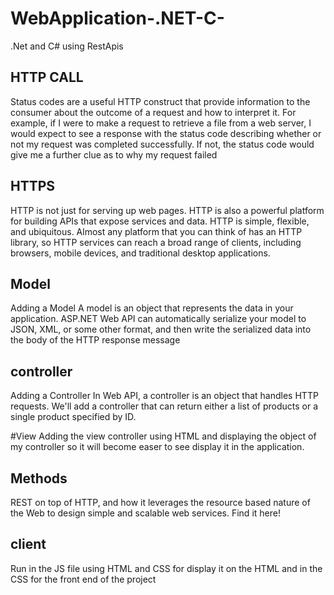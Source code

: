 # WebApplication-.NET-C-
.Net and C# using RestApis

## HTTP CALL 
Status codes are a useful HTTP construct that provide information to the consumer about the outcome of a request and how to interpret it. 
For example, if I were to make a request to retrieve a file from a web server, I would expect to see a response with the status code describing whether or not my request was completed successfully.
If not, the status code would give me a further clue as to why my request failed

## HTTPS
HTTP is not just for serving up web pages. HTTP is also a powerful platform for building APIs that expose services and data. HTTP is simple, flexible, and ubiquitous. Almost any platform that you can think of has an HTTP library, so HTTP services can reach a broad range of clients, including browsers, mobile devices, and traditional desktop applications.


## Model 

Adding a Model
A model is an object that represents the data in your application. ASP.NET Web API can automatically serialize your model to JSON, XML, or some other format, and then write the serialized data into the body of the HTTP response message

## controller 

Adding a Controller
In Web API, a controller is an object that handles HTTP requests. We'll add a controller that can return either a list of products or a single product specified by ID.

#View 
Adding the view controller using HTML and displaying the object of my controller so it will become easer to see display it in the application.

## Methods 

REST on top of HTTP, and how it leverages the resource based nature of the Web to design simple and scalable web services. Find it here!

## client 

Run in the JS file using HTML and CSS for display it on the HTML and in the CSS for the front end of the project
